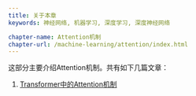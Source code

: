 ```yaml
---
title: 关于本章 
keywords: 神经网络, 机器学习, 深度学习, 深度神经网络

chapter-name: Attention机制
chapter-url: /machine-learning/attention/index.html
---
```


这部分主要介绍Attention机制。共有如下几篇文章：
                   
1. [Transformer中的Attention机制](./transformer-attention.html)